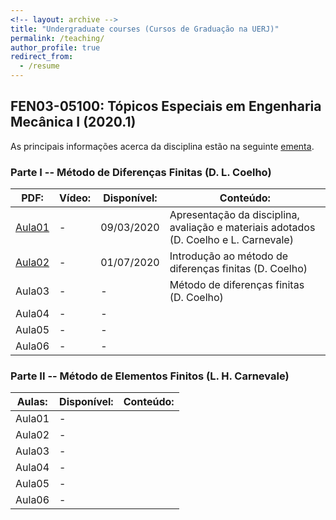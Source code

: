 ```yaml
---
<!-- layout: archive -->
title: "Undergraduate courses (Cursos de Graduação na UERJ)"
permalink: /teaching/
author_profile: true
redirect_from:
  - /resume
---
```


<!-- {% include base_path %}

{% for post in site.teaching reversed %}
  {% include archive-single.html %}
{% endfor %} -->

<!-- {% include base_path %} -->

## FEN03-05100: Tópicos Especiais em Engenharia Mecânica I (2020.1)

As principais informações acerca da disciplina estão na seguinte 
<a href="{{ base_path }}/files/Proposta_disciplina_eletiva_MECAN.pdf" target="_blank">ementa</a>.

### Parte I -- Método de Diferenças Finitas (D. L. Coelho)

|PDF:|Vídeo:|Disponível:|Conteúdo:|
|------|------|-----------|---------|
| <a href="{{ base_path }}/files/Aula01.pdf" target="_blank">Aula01</a> | -          | 09/03/2020 | Apresentação da disciplina, avaliação e materiais adotados (D. Coelho e L. Carnevale)|
| <a href="{{ base_path }}/files/Aula02.pdf" target="_blank">Aula02</a> | -          | 01/07/2020 | Introdução ao método de diferenças finitas (D. Coelho)|
| Aula03 | -          | -          | Método de diferenças finitas (D. Coelho)|
| Aula04 | -          | -          | |
| Aula05 | -          | -          | |
| Aula06 | -          | -          | |


### Parte II -- Método de Elementos Finitos (L. H. Carnevale)

|Aulas:|Disponível:|Conteúdo:|
|------|-----------|---------|
| Aula01 | -          | |
| Aula02 | -          | |
| Aula03 | -          | |
| Aula04 | -          | |
| Aula05 | -          | |
| Aula06 | -          | |


<!-- FEN03-05100: Tópicos Especiais em Engenharia Mecânica I (2020.1)
======

As principais informações acerca da disciplina estão na seguinte 
<a href="{{ base_path }}/files/Proposta_disciplina_eletiva_MECAN.pdf" target="_blank">ementa</a>.
<br>

* Aula 01<br>
  Disponível em: 09/03/2020<br>
  Conteúdo: Apresentação da disciplina, avaliação e materiais adotados.<br>
  PDF: <a href="{{ base_path }}/files/Aula01.pdf" target="_blank">Aula01_2020-07-16</a>

* Aula 02<br>
  Disponível em: 01/07/2020<br>
  Conteúdo: Introdução ao método das diferenças finitas.<br>
  PDF: <a href="{{ base_path }}/files/Aula02.pdf" target="_blank">Aula02_2020-07-01</a>

* Aula 03<br>
  Disponível em: -<br>
  Conteúdo: Método das diferenças finitas.<br>
  PDF: -  -->
  <!-- <a href="{{ base_path }}/files/Aula03.pdf" target="_blank">Aula03_2020-00-00</a> -->

  <!-- {{ base_path }}/sitemap.xml -->
